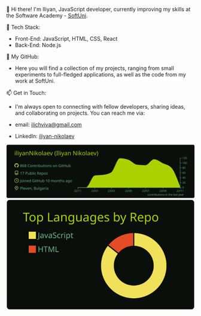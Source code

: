 👋 Hi there! I'm Iliyan, JavaScript developer, currently improving my skills at the Software Academy - [SoftUni](https://softuni.bg/). 

🔧 Tech Stack:
- Front-End: JavaScript, HTML, CSS, React
- Back-End: Node.js

🚀 My GitHub:
* Here you will find a collection of my projects, ranging from small experiments to full-fledged applications, as well as the code from my work at SoftUni.

📫 Get in Touch:
* I'm always open to connecting with fellow developers, sharing ideas, and collaborating on projects. You can reach me via: 

* email: ilichviva@gmail.com
* LinkedIn: [iliyan-nikolaev](https://www.linkedin.com/in/iliyan-nikolaev-75840b259/)

[![](https://raw.githubusercontent.com/iliyanNikolaev/stats-in-readme/master/profile-summary-card-output/merko/0-profile-details.svg)](https://github.com/vn7n24fzkq/github-profile-summary-cards)
[![](https://raw.githubusercontent.com/iliyanNikolaev/stats-in-readme/master/profile-summary-card-output/merko/1-repos-per-language.svg)](https://github.com/vn7n24fzkq/github-profile-summary-cards) 









